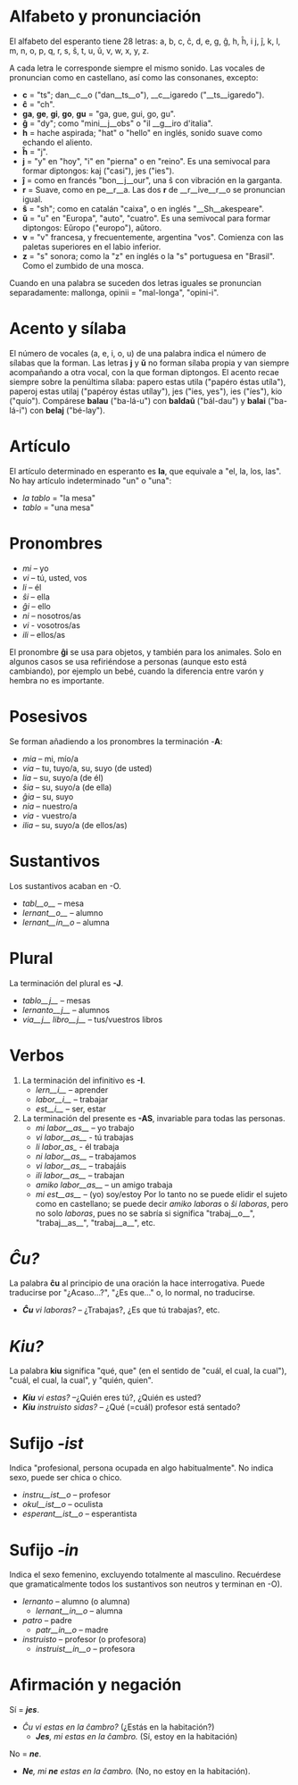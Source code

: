 # Alfabeto y pronunciación

El alfabeto del esperanto tiene 28 letras: a, b, c, ĉ, d, e, g, ĝ, h, ĥ, i j, ĵ, k, l, m, n, o, p, q, r, s, ŝ, t, u, ŭ, v, w, x, y, z.

A cada letra le corresponde siempre el mismo sonido. Las vocales de pronuncian como en castellano, así como las consonanes, excepto:

- __c__ = "ts"; dan__c__o ("dan__ts__o"), __c__igaredo ("__ts__igaredo").
- __ĉ__ = "ch".
- __ga__, __ge__, __gi__, __go__, __gu__ = "ga, gue, gui, go, gu".
- __ĝ__ = "dy"; como "mini__j__obs" o "il __g__iro d'italia".
- __h__ = hache aspirada; "hat" o "hello" en inglés, sonido suave como echando el aliento.
- __ĥ__ = "j".
- __j__ = "y" en "hoy", "i" en "pierna" o en "reino".
Es una semivocal para formar diptongos: kaj ("casi"), jes ("ies").
- __ĵ__ = como en francés "bon__j__our", una ŝ con vibración en la garganta.
- __r__ = Suave, como en pe__r__a. Las dos __r__ de __r__ive__r__o se pronuncian igual.
- __ŝ__ = "sh"; como en catalán "caixa", o en inglés "__Sh__akespeare".
- __ŭ__ = "u" en "Europa", "auto", "cuatro".
Es una semivocal para formar diptongos: Eŭropo ("europo"), aŭtoro.
- __v__ = "v" francesa, y frecuentemente, argentina "vos". Comienza con las paletas superiores en el labio inferior.
- __z__ = "s" sonora; como la "z" en inglés o la "s" portuguesa en "Brasil". Como el zumbido de una mosca.

Cuando en una palabra se suceden dos letras iguales se pronuncian separadamente: mallonga, opinii = "mal-longa", "opini-i".

# Acento y sílaba

El número de vocales (a, e, i, o, u) de una palabra indica el número de sílabas que la forman.
Las letras __j__ y __ŭ__ no forman sílaba propia y van siempre acompañando a otra vocal, con la que forman diptongos.
El acento recae siempre sobre la penúltima sílaba: papero estas utila ("papéro éstas utíla"), paperoj estas utilaj ("papéroy éstas utílay"), jes ("ies, yes"), ies ("íes"), kio ("quío").
Compárese __balau__ ("ba-lá-u") con __baldaŭ__ ("bál-dau") y __balai__ ("ba-lá-i") con __belaj__ ("bé-lay").

# Artículo

El artículo determinado en esperanto es __la__, que equivale a "el, la, los, las". No hay artículo indeterminado "un" o "una":

- *la tablo* = "la mesa"
- *tablo* = "una mesa"

# Pronombres

- *mi* – yo
- *vi* – tú, usted, vos
- *li* – él
- *ŝi* – ella
- *ĝi* – ello
- *ni* – nosotros/as
- *vi* - vosotros/as
- *ili* – ellos/as

El pronombre __ĝi__ se usa para objetos, y también para los animales. Solo en algunos casos se usa refiriéndose a personas (aunque esto está cambiando), por ejemplo un bebé, cuando la diferencia entre varón y hembra no es importante.

# Posesivos

Se forman añadiendo a los pronombres la terminación -__A__:

- *mia* – mi, mío/a
- *via* – tu, tuyo/a, su, suyo (de usted)
- *lia* – su, suyo/a (de él)
- *ŝia* – su, suyo/a (de ella)
- *ĝia* – su, suyo
- *nia* – nuestro/a
- *via* - vuestro/a
- *ilia* – su, suyo/a (de ellos/as)

# Sustantivos

Los sustantivos acaban en -O.

- *tabl__o__* – mesa
- *lernant__o__* – alumno
- *lernant__in__o* – alumna

# Plural

La terminación del plural es __-J__.

- *tablo__j__* – mesas
- *lernanto__j__* – alumnos
- *via__j__ libro__j__* – tus/vuestros libros

# Verbos

1. La terminación del infinitivo es __-I__.
   - *lern__i__* – aprender
   - *labor__i__* – trabajar
   - *est__i__* – ser, estar
2. La terminación del presente es __-AS__, invariable para todas las personas.
   - *mi labor__as__* – yo trabajo
   - *vi labor__as__* - tú trabajas
   - *li labor_as_* - él trabaja
   - *ni labor__as__* – trabajamos
   - *vi labor__as__* – trabajáis
   - *ili labor__as__* – trabajan
   - *amiko labor__as__* – un amigo trabaja
   - *mi est__as__* – (yo) soy/estoy
   Por lo tanto no se puede elidir el sujeto como en castellano; se puede decir *amiko laboras* o *ŝi laboras*, pero no solo *laboras*, pues no se sabría si significa "trabaj__o__", "trabaj__as__", "trabaj__a__", etc.

# *Ĉu?*

La palabra __ĉu__ al principio de una oración la hace interrogativa. Puede traducirse por "¿Acaso...?", "¿Es que..." o, lo normal, no traducirse.
- *__Ĉu__ vi laboras?* – ¿Trabajas?, ¿Es que tú trabajas?, etc.

# *Kiu?*

La palabra __kiu__ significa "qué, que" (en el sentido de "cuál, el cual, la cual"), "cuál, el cual, la cual", y "quién, quien".

- *__Kiu__ vi estas?* –¿Quién eres tú?, ¿Quién es usted?
- *__Kiu__ instruisto sidas?* – ¿Qué (=cuál) profesor está sentado?

# Sufijo *-ist*

Indica "profesional, persona ocupada en algo habitualmente". No indica sexo, puede ser chica o chico.

- *instru__ist__o* – profesor
- *okul__ist__o* – oculista
- *esperant__ist__o* – esperantista

# Sufijo *-in*

Indica el sexo femenino, excluyendo totalmente al masculino. 
Recuérdese que gramaticalmente todos los sustantivos son neutros y terminan en -O).

- *lernanto* – alumno (o alumna)
    - *lernant__in__o* – alumna
- *patro* – padre
    - *patr__in__o* – madre
- *instruisto* – profesor (o profesora)
    - *instruist__in__o* – profesora

# Afirmación y negación

Sí = *__jes__*.

- *Ĉu vi estas en la ĉambro?* (¿Estás en la habitación?)
  - *__Jes__, mi estas en la ĉambro.* (Sí, estoy en la habitación)

No = *__ne__*.

- *__Ne__, mi __ne__ estas en la ĉambro.* (No, no estoy en la habitación).
